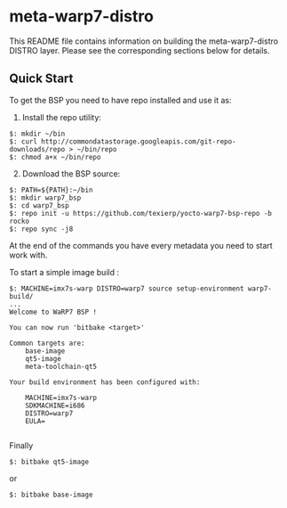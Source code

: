 # meta-warp7-distro

This README file contains information on building the meta-warp7-distro DISTRO layer.
Please see the corresponding sections below for details.

## Quick Start

To get the BSP you need to have repo installed and use it as:

1. Install the repo utility:
```
$: mkdir ~/bin
$: curl http://commondatastorage.googleapis.com/git-repo-downloads/repo > ~/bin/repo
$: chmod a+x ~/bin/repo
```

2. Download the BSP source:

```
$: PATH=${PATH}:~/bin
$: mkdir warp7_bsp
$: cd warp7_bsp
$: repo init -u https://github.com/texierp/yocto-warp7-bsp-repo -b rocko
$: repo sync -j8
```

At the end of the commands you have every metadata you need to start work with.

To start a simple image build :

```
$: MACHINE=imx7s-warp DISTRO=warp7 source setup-environment warp7-build/
...
Welcome to WaRP7 BSP !

You can now run 'bitbake <target>'

Common targets are:
	base-image
	qt5-image
	meta-toolchain-qt5

Your build environment has been configured with:

	MACHINE=imx7s-warp
	SDKMACHINE=i686
	DISTRO=warp7
	EULA=
    
``` 

Finally
```
$: bitbake qt5-image
```

or

```
$: bitbake base-image
```
